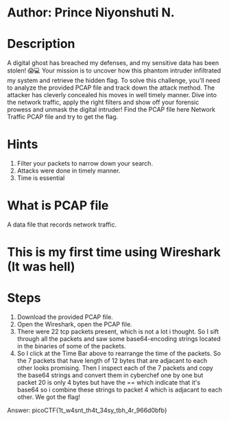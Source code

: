 # Author: Prince Niyonshuti N.

# Description
A digital ghost has breached my defenses, and my sensitive data has been stolen! 😱💻 Your mission is to uncover how this phantom intruder infiltrated my system and retrieve the hidden flag. To solve this challenge, you'll need to analyze the provided PCAP file and track down the attack method. The attacker has cleverly concealed his moves in well timely manner. Dive into the network traffic, apply the right filters and show off your forensic prowess and unmask the digital intruder! Find the PCAP file here Network Traffic PCAP file and try to get the flag. 

# Hints
1.  Filter your packets to narrow down your search.
2.  Attacks were done in timely manner.
3.  Time is essential

# What is PCAP file
A data file that records network traffic.

# This is my first time using Wireshark (It was hell)

# Steps
1. Download the provided PCAP file.
2. Open the Wireshark, open the PCAP file.
3. There were 22 tcp packets present, which is not a lot i thought. So I sift through all the packets and saw some base64-encoding strings located in the binaries of some of the packets.
4. So I click at the Time Bar above to rearrange the time of the packets. So the 7 packets that have length of 12 bytes that are adjacant to each other looks promising. Then I inspect each of the 7 packets and copy the base64 strings and convert them in cyberchef one by one but packet 20 is only 4 bytes but have the == which indicate that it's base64 so i combine these strings to packet 4 which is adjacant to each other. We got the flag!

Answer: picoCTF{1t_w4snt_th4t_34sy_tbh_4r_966d0bfb}
